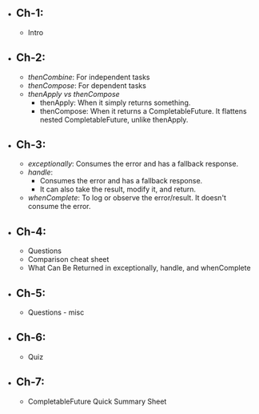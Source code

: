 
* ## Ch-1:
  - Intro
* ## Ch-2: 
  - *thenCombine*: For independent tasks
  - *thenCompose*: For dependent tasks
  - *thenApply vs thenCompose*
    - thenApply: When it simply returns something.
    - thenCompose: When it returns a CompletableFuture. It flattens nested CompletableFuture, unlike thenApply.
* ## Ch-3:
  - *exceptionally*: Consumes the error and has a fallback response.
  - *handle*:
    - Consumes the error and has a fallback response.
    - It can also take the result, modify it, and return.
  - *whenComplete*: To log or observe the error/result. It doesn't consume the error.
* ## Ch-4:
  - Questions
  - Comparison cheat sheet
  - What Can Be Returned in exceptionally, handle, and whenComplete
* ## Ch-5:
  - Questions - misc
* ## Ch-6:
  - Quiz
* ## Ch-7:
  - CompletableFuture Quick Summary Sheet
